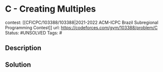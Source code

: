 # C - Creating Multiples

contest: [[CFICPC/103388/103388|2021-2022 ACM-ICPC Brazil Subregional Programming Contest]]
url: https://codeforces.com/gym/103388/problem/C
Status: #UNSOLVED
Tags: #

## Description

## Solution

